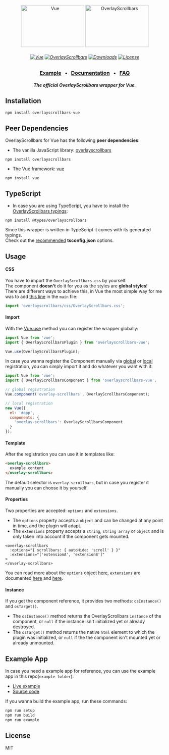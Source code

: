 <p align="center">
    <a href="https://vuejs.org/"><img src="https://kingsora.github.io/OverlayScrollbars/frameworks/vue/logo.svg" width="200" height="133" alt="Vue"></a>
    <a href="https://kingsora.github.io/OverlayScrollbars/"><img src="https://kingsora.github.io/OverlayScrollbars/design/logo.svg" width="200" height="133" alt="OverlayScrollbars"></a>
</p>
<h6 align="center">
    <a href="https://github.com/vuejs/vue"><img src="https://img.shields.io/badge/Vue-%5E2.6.0-41B883?style=flat-square&logo=vue.js" alt="Vue"></a>
    <a href="https://github.com/KingSora/OverlayScrollbars"><img src="https://img.shields.io/badge/OverlayScrollbars-%5E1.10.0-36befd?style=flat-square" alt="OverlayScrollbars"></a>
    <a href="https://www.npmjs.com/package/overlayscrollbars-vue"><img src="https://img.shields.io/npm/dt/overlayscrollbars-vue.svg?style=flat-square" alt="Downloads"></a>
    <a href="https://github.com/KingSora/OverlayScrollbars/blob/master/packages/overlayscrollbars-vue/LICENSE"><img src="https://img.shields.io/github/license/kingsora/overlayscrollbars.svg?style=flat-square" alt="License"></a>
</h6>
<h3 align="center">
    <a href="https://kingsora.github.io/OverlayScrollbars/frameworks/vue/">Example</a>
    &nbsp;&nbsp;&bull;&nbsp;&nbsp;
    <a href="https://kingsora.github.io/OverlayScrollbars/#!documentation">Documentation</a>
    &nbsp;&nbsp;&bull;&nbsp;&nbsp;
    <a href="https://kingsora.github.io/OverlayScrollbars/#!faq">FAQ</a>
</h3>
<h5 align="center">
    The official OverlayScrollbars wrapper for Vue.
</h5>

## Installation
```sh
npm install overlayscrollbars-vue
```

## Peer Dependencies
OverlayScrollbars for Vue has the following **peer dependencies**:
- The vanilla JavaScript library: [overlayscrollbars](https://www.npmjs.com/package/overlayscrollbars) 
```
npm install overlayscrollbars
```
- The Vue framework: [vue](https://www.npmjs.com/package/vue)
```
npm install vue
```

## TypeScript
- In case you are using TypeScript, you have to install the [OverlayScrollbars typings](https://www.npmjs.com/package/@types/overlayscrollbars):
```
npm install @types/overlayscrollbars
```
Since this wrapper is written in TypeScript it comes with its generated typings.<br>
Check out the [recommended](https://github.com/KingSora/OverlayScrollbars#typescript) **tsconfig.json** options.

## Usage
#### CSS
You have to import the `OverlayScrollbars.css` by yourself.<br>
The component **doesn't** do it for you as the styles are **global styles**!<br>
There are different ways to achieve this, in Vue the most simple way for me was to add [this line](https://github.com/KingSora/OverlayScrollbars/blob/master/packages/overlayscrollbars-vue/example/src/main.ts#L1) in the `main` file:
```js
import 'overlayscrollbars/css/OverlayScrollbars.css';
```

#### Import
With the [Vue.use](https://vuejs.org/v2/api/#Vue-use) method you can register the wrapper globally:
```js
import Vue from 'vue';
import { OverlayScrollbarsPlugin } from 'overlayscrollbars-vue';

Vue.use(OverlayScrollbarsPlugin);
```
In case you wanna register the Component manually via [global](https://vuejs.org/v2/guide/components-registration.html#Global-Registration) or [local](https://vuejs.org/v2/guide/components-registration.html#Local-Registration) registration, you can simply import it and do whatever you want with it:
```js
import Vue from 'vue';
import { OverlayScrollbarsComponent } from 'overlayscrollbars-vue';

// global registration
Vue.component('overlay-scrollbars', OverlayScrollbarsComponent);

// local registration
new Vue({
  el: '#app',
  components: {
    'overlay-scrollbars': OverlayScrollbarsComponent
  }
});
```

#### Template
After the registration you can use it in templates like:
```html
<overlay-scrollbars>
  example content
</overlay-scrollbars>
```
The default selector is `overlay-scrollbars`, but in case you register it manually you can choose it by yourself.

#### Properties
Two properties are accepted: `options` and `extensions`.
- The `options` property accepts a `object` and can be changed at any point in time, and the plugin will adapt.
- The `extensions` property accepts a `string`, `string array` or `object` and is only taken into account if the component gets mounted.

```vue
<overlay-scrollbars 
  :options="{ scrollbars: { autoHide: 'scroll' } }" 
  :extensions="['extensionA', 'extensionB']"
>
</overlay-scrollbars>
```
You can read more about the `options` object [here](https://kingsora.github.io/OverlayScrollbars/#!documentation/options), `extensions` are documented [here](https://kingsora.github.io/OverlayScrollbars/#!documentation/extensions-basics) and [here](https://kingsora.github.io/OverlayScrollbars/#!documentation/initialization).

#### Instance
If you get the component reference, it provides two methods: `osInstance()` and `osTarget()`.
- The `osInstance()` method returns the OverlayScrollbars `instance` of the component, or `null` if the instance isn't initialized yet or already destroyed.
- The `osTarget()` method returns the native `html` element to which the plugin was initialized, or `null` if the the component isn't mounted yet or already unmounted.

## Example App
In case you need a example app for reference, you can use the example app in this repo(`example folder`):
- [Live example](https://kingsora.github.io/OverlayScrollbars/frameworks/vue/)
- [Source code](https://github.com/KingSora/OverlayScrollbars/tree/master/packages/overlayscrollbars-vue/example)

If you wanna build the example app, run these commands:
```sh
npm run setup
npm run build
npm run example
```

## License

MIT 